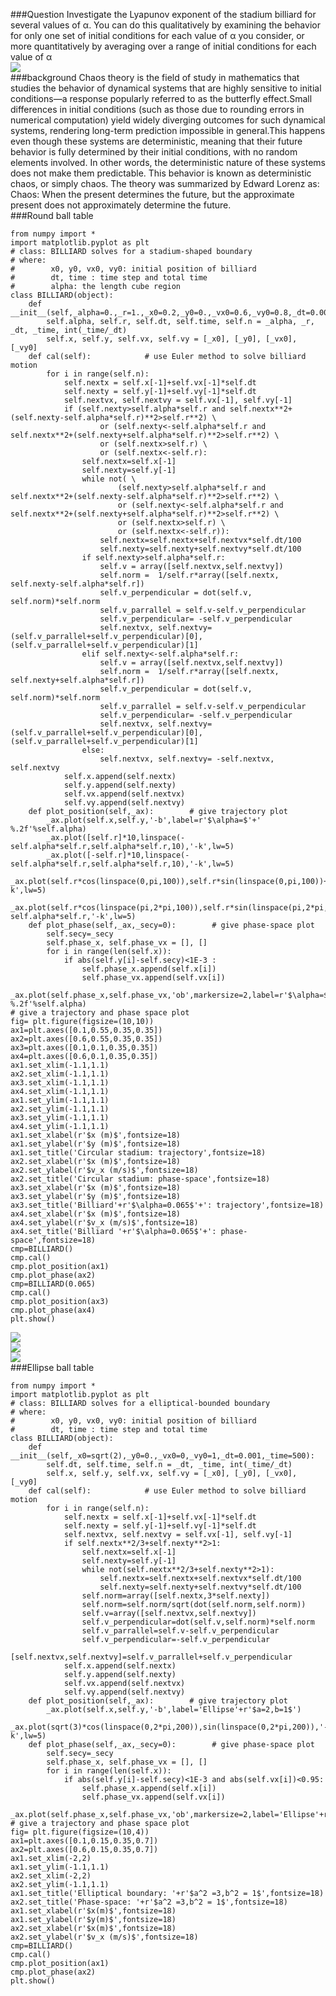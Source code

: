 ###Question 
Investigate the Lyapunov exponent of the stadium billiard for several values of α. You can do this qualitatively 
by examining the behavior for only one set of initial conditions for each value of α you consider, 
or more quantitatively by averaging over a range of initial conditions for each value of α <br>
![](https://github.com/chenzhuo316/Compuational_physics_N2014301020138/blob/master/gif/370px-Chaos_Sensitive_Dependence.svg.png)<br>
###background
Chaos theory is the field of study in mathematics that studies the behavior of dynamical systems that are highly sensitive to initial conditions—a response popularly referred to as the butterfly effect.Small differences in initial conditions (such as those due to rounding errors in numerical computation) yield widely diverging outcomes for such dynamical systems, rendering long-term prediction impossible in general.This happens even though these systems are deterministic, meaning that their future behavior is fully determined by their initial conditions, with no random elements involved. In other words, the deterministic nature of these systems does not make them predictable. This behavior is known as deterministic chaos, or simply chaos. The theory was summarized by Edward Lorenz as: 
Chaos: When the present determines the future, but the approximate present does not approximately determine the future. <br>
###Round ball table
```
from numpy import * 
import matplotlib.pyplot as plt
# class: BILLIARD solves for a stadium-shaped boundary
# where:
#        x0, y0, vx0, vy0: initial position of billiard 
#        dt, time : time step and total time
#        alpha: the length cube region 
class BILLIARD(object):
    def __init__(self,_alpha=0.,_r=1.,_x0=0.2,_y0=0.,_vx0=0.6,_vy0=0.8,_dt=0.001,_time=300):
        self.alpha, self.r, self.dt, self.time, self.n = _alpha, _r, _dt, _time, int(_time/_dt)
        self.x, self.y, self.vx, self.vy = [_x0], [_y0], [_vx0], [_vy0]
    def cal(self):            # use Euler method to solve billiard motion
        for i in range(self.n):
            self.nextx = self.x[-1]+self.vx[-1]*self.dt
            self.nexty = self.y[-1]+self.vy[-1]*self.dt
            self.nextvx, self.nextvy = self.vx[-1], self.vy[-1]
            if (self.nexty>self.alpha*self.r and self.nextx**2+(self.nexty-self.alpha*self.r)**2>self.r**2) \
                    or (self.nexty<-self.alpha*self.r and self.nextx**2+(self.nexty+self.alpha*self.r)**2>self.r**2) \
                    or (self.nextx>self.r) \
                    or (self.nextx<-self.r):
                self.nextx=self.x[-1]
                self.nexty=self.y[-1]
                while not( \
                        (self.nexty>self.alpha*self.r and self.nextx**2+(self.nexty-self.alpha*self.r)**2>self.r**2) \
                        or (self.nexty<-self.alpha*self.r and self.nextx**2+(self.nexty+self.alpha*self.r)**2>self.r**2) \
                        or (self.nextx>self.r) \
                        or (self.nextx<-self.r)):
                    self.nextx=self.nextx+self.nextvx*self.dt/100
                    self.nexty=self.nexty+self.nextvy*self.dt/100
                if self.nexty>self.alpha*self.r:
                    self.v = array([self.nextvx,self.nextvy])
                    self.norm =  1/self.r*array([self.nextx, self.nexty-self.alpha*self.r])
                    self.v_perpendicular = dot(self.v, self.norm)*self.norm
                    self.v_parrallel = self.v-self.v_perpendicular
                    self.v_perpendicular= -self.v_perpendicular
                    self.nextvx, self.nextvy= (self.v_parrallel+self.v_perpendicular)[0],(self.v_parrallel+self.v_perpendicular)[1]
                elif self.nexty<-self.alpha*self.r:
                    self.v = array([self.nextvx,self.nextvy])
                    self.norm =  1/self.r*array([self.nextx, self.nexty+self.alpha*self.r])
                    self.v_perpendicular = dot(self.v, self.norm)*self.norm
                    self.v_parrallel = self.v-self.v_perpendicular
                    self.v_perpendicular= -self.v_perpendicular
                    self.nextvx, self.nextvy= (self.v_parrallel+self.v_perpendicular)[0],(self.v_parrallel+self.v_perpendicular)[1]
                else:
                    self.nextvx, self.nextvy= -self.nextvx, self.nextvy
            self.x.append(self.nextx)
            self.y.append(self.nexty)
            self.vx.append(self.nextvx)
            self.vy.append(self.nextvy)
    def plot_position(self,_ax):        # give trajectory plot
        _ax.plot(self.x,self.y,'-b',label=r'$\alpha=$'+'  %.2f'%self.alpha)
        _ax.plot([self.r]*10,linspace(-self.alpha*self.r,self.alpha*self.r,10),'-k',lw=5)
        _ax.plot([-self.r]*10,linspace(-self.alpha*self.r,self.alpha*self.r,10),'-k',lw=5)
        _ax.plot(self.r*cos(linspace(0,pi,100)),self.r*sin(linspace(0,pi,100))+self.alpha*self.r,'-k',lw=5)
        _ax.plot(self.r*cos(linspace(pi,2*pi,100)),self.r*sin(linspace(pi,2*pi,100))-self.alpha*self.r,'-k',lw=5)
    def plot_phase(self,_ax,_secy=0):        # give phase-space plot
        self.secy=_secy
        self.phase_x, self.phase_vx = [], []
        for i in range(len(self.x)):
            if abs(self.y[i]-self.secy)<1E-3 :
                self.phase_x.append(self.x[i])
                self.phase_vx.append(self.vx[i])
        _ax.plot(self.phase_x,self.phase_vx,'ob',markersize=2,label=r'$\alpha=$'+'  %.2f'%self.alpha)
# give a trajectory and phase space plot          
fig= plt.figure(figsize=(10,10))
ax1=plt.axes([0.1,0.55,0.35,0.35])
ax2=plt.axes([0.6,0.55,0.35,0.35])
ax3=plt.axes([0.1,0.1,0.35,0.35])
ax4=plt.axes([0.6,0.1,0.35,0.35])
ax1.set_xlim(-1.1,1.1)
ax2.set_xlim(-1.1,1.1)
ax3.set_xlim(-1.1,1.1)
ax4.set_xlim(-1.1,1.1)
ax1.set_ylim(-1.1,1.1)
ax2.set_ylim(-1.1,1.1)
ax3.set_ylim(-1.1,1.1)
ax4.set_ylim(-1.1,1.1)
ax1.set_xlabel(r'$x (m)$',fontsize=18)
ax1.set_ylabel(r'$y (m)$',fontsize=18)
ax1.set_title('Circular stadium: trajectory',fontsize=18)
ax2.set_xlabel(r'$x (m)$',fontsize=18)
ax2.set_ylabel(r'$v_x (m/s)$',fontsize=18)
ax2.set_title('Circular stadium: phase-space',fontsize=18)
ax3.set_xlabel(r'$x (m)$',fontsize=18)
ax3.set_ylabel(r'$y (m)$',fontsize=18)
ax3.set_title('Billiard'+r'$\alpha=0.065$'+': trajectory',fontsize=18)
ax4.set_xlabel(r'$x (m)$',fontsize=18)
ax4.set_ylabel(r'$v_x (m/s)$',fontsize=18)
ax4.set_title('Billiard '+r'$\alpha=0.065$'+': phase-space',fontsize=18)
cmp=BILLIARD()
cmp.cal()
cmp.plot_position(ax1)
cmp.plot_phase(ax2)
cmp=BILLIARD(0.065)
cmp.cal()
cmp.plot_position(ax3)
cmp.plot_phase(ax4)
plt.show()
```
![](https://github.com/chenzhuo316/Compuational_physics_N2014301020138/blob/master/gif/QQ20171112-165854%402x.png)<br>
![](https://github.com/chenzhuo316/Compuational_physics_N2014301020138/blob/master/gif/QQ20171112-165906%402x.png)<br>
![](https://github.com/chenzhuo316/Compuational_physics_N2014301020138/blob/master/gif/QQ20171112-170651%402x.png)<br>
###Ellipse ball table
```
from numpy import * 
import matplotlib.pyplot as plt
# class: BILLIARD solves for a elliptical-bounded boundary
# where:
#        x0, y0, vx0, vy0: initial position of billiard 
#        dt, time : time step and total time
class BILLIARD(object):
    def __init__(self,_x0=sqrt(2),_y0=0.,_vx0=0,_vy0=1,_dt=0.001,_time=500):
        self.dt, self.time, self.n = _dt, _time, int(_time/_dt)
        self.x, self.y, self.vx, self.vy = [_x0], [_y0], [_vx0], [_vy0]
    def cal(self):            # use Euler method to solve billiard motion
        for i in range(self.n):
            self.nextx = self.x[-1]+self.vx[-1]*self.dt
            self.nexty = self.y[-1]+self.vy[-1]*self.dt
            self.nextvx, self.nextvy = self.vx[-1], self.vy[-1]
            if self.nextx**2/3+self.nexty**2>1:
                self.nextx=self.x[-1]
                self.nexty=self.y[-1]
                while not(self.nextx**2/3+self.nexty**2>1):
                    self.nextx=self.nextx+self.nextvx*self.dt/100
                    self.nexty=self.nexty+self.nextvy*self.dt/100
                self.norm=array([self.nextx,3*self.nexty])
                self.norm=self.norm/sqrt(dot(self.norm,self.norm))
                self.v=array([self.nextvx,self.nextvy])
                self.v_perpendicular=dot(self.v,self.norm)*self.norm
                self.v_parrallel=self.v-self.v_perpendicular
                self.v_perpendicular=-self.v_perpendicular
                [self.nextvx,self.nextvy]=self.v_parrallel+self.v_perpendicular
            self.x.append(self.nextx)
            self.y.append(self.nexty)
            self.vx.append(self.nextvx)
            self.vy.append(self.nextvy)
    def plot_position(self,_ax):        # give trajectory plot
        _ax.plot(self.x,self.y,'-b',label='Ellipse'+r'$a=2,b=1$')
        _ax.plot(sqrt(3)*cos(linspace(0,2*pi,200)),sin(linspace(0,2*pi,200)),'-k',lw=5)
    def plot_phase(self,_ax,_secy=0):        # give phase-space plot
        self.secy=_secy
        self.phase_x, self.phase_vx = [], []
        for i in range(len(self.x)):
            if abs(self.y[i]-self.secy)<1E-3 and abs(self.vx[i])<0.95:
                self.phase_x.append(self.x[i])
                self.phase_vx.append(self.vx[i])
        _ax.plot(self.phase_x,self.phase_vx,'ob',markersize=2,label='Ellipse'+r'$a=2,b=1$')
# give a trajectory and phase space plot        
fig= plt.figure(figsize=(10,4))
ax1=plt.axes([0.1,0.15,0.35,0.7])
ax2=plt.axes([0.6,0.15,0.35,0.7])
ax1.set_xlim(-2,2)
ax1.set_ylim(-1.1,1.1)
ax2.set_xlim(-2,2)
ax2.set_ylim(-1.1,1.1)  
ax1.set_title('Elliptical boundary: '+r'$a^2 =3,b^2 = 1$',fontsize=18)
ax2.set_title('Phase-space: '+r'$a^2 =3,b^2 = 1$',fontsize=18)
ax1.set_xlabel(r'$x(m)$',fontsize=18)
ax1.set_ylabel(r'$y(m)$',fontsize=18)
ax2.set_xlabel(r'$x(m)$',fontsize=18)
ax2.set_ylabel(r'$v_x (m/s)$',fontsize=18)
cmp=BILLIARD()
cmp.cal()
cmp.plot_position(ax1)
cmp.plot_phase(ax2)
plt.show()
```
